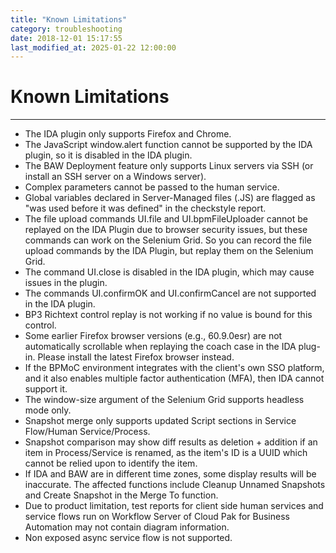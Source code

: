 ```yaml
---
title: "Known Limitations"
category: troubleshooting
date: 2018-12-01 15:17:55
last_modified_at: 2025-01-22 12:00:00
---
```


# Known Limitations
***

- The IDA plugin only supports Firefox and Chrome.
- The JavaScript window.alert function cannot be supported by the IDA plugin, so it is disabled in the IDA plugin.
- The BAW Deployment feature only supports Linux servers via SSH (or install an SSH server on a Windows server).
- Complex parameters cannot be passed to the human service.
- Global variables declared in Server-Managed files (.JS) are flagged as "was used before it was defined" in the checkstyle report.
- The file upload commands UI.file and UI.bpmFileUploader cannot be replayed on the IDA Plugin due to browser security issues, but these commands can work on the Selenium Grid. So you can record the file upload commands by the IDA Plugin, but replay them on the Selenium Grid.
- The command UI.close is disabled in the IDA plugin, which may cause issues in the plugin.
- The commands UI.confirmOK and UI.confirmCancel are not supported in the IDA plugin.
- BP3 Richtext control replay is not working if no value is bound for this control.
- Some earlier Firefox browser versions (e.g., 60.9.0esr) are not automatically scrollable when replaying the coach case in the IDA plug-in. Please install the latest Firefox browser instead.
- If the BPMoC environment integrates with the client's own SSO platform, and it also enables multiple factor authentication (MFA), then IDA cannot support it.
- The window-size argument of the Selenium Grid supports headless mode only.
- Snapshot merge only supports updated Script sections in Service Flow/Human Service/Process.
- Snapshot comparison may show diff results as deletion + addition if an item in Process/Service is renamed, as the item's ID is a UUID which cannot be relied upon to identify the item.
- If IDA and BAW are in different time zones, some display results will be inaccurate. The affected functions include Cleanup Unnamed Snapshots and Create Snapshot in the Merge To function.
- Due to product limitation, test reports for client side human services and service flows run on Workflow Server of Cloud Pak for Business Automation may not contain diagram information.
- Non exposed async service flow is not supported.
